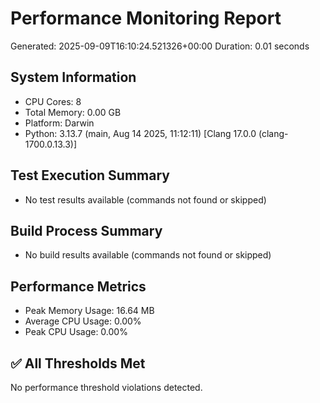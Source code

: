 # Performance Monitoring Report
Generated: 2025-09-09T16:10:24.521326+00:00
Duration: 0.01 seconds

## System Information
- CPU Cores: 8
- Total Memory: 0.00 GB
- Platform: Darwin
- Python: 3.13.7 (main, Aug 14 2025, 11:12:11) [Clang 17.0.0 (clang-1700.0.13.3)]

## Test Execution Summary
- No test results available (commands not found or skipped)

## Build Process Summary
- No build results available (commands not found or skipped)

## Performance Metrics
- Peak Memory Usage: 16.64 MB
- Average CPU Usage: 0.00%
- Peak CPU Usage: 0.00%

## ✅ All Thresholds Met
No performance threshold violations detected.
